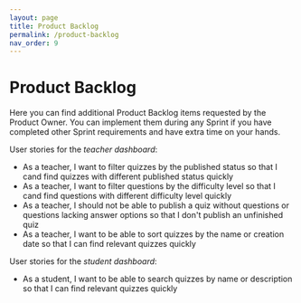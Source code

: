 ```yaml
---
layout: page
title: Product Backlog
permalink: /product-backlog
nav_order: 9
---
```


# Product Backlog

Here you can find additional Product Backlog items requested by the Product Owner. You can implement them during any Sprint if you have completed other Sprint requirements and have extra time on your hands.

User stories for the _teacher dashboard_:

- As a teacher, I want to filter quizzes by the published status so that I cand find quizzes with different published status quickly
- As a teacher, I want to filter questions by the difficulty level so that I cand find questions with different difficulty level quickly
- As a teacher, I should not be able to publish a quiz without questions or questions lacking answer options so that I don't publish an unfinished quiz
- As a teacher, I want to be able to sort quizzes by the name or creation date so that I can find relevant quizzes quickly

User stories for the _student dashboard_:

- As a student, I want to be able to search quizzes by name or description so that I can find relevant quizzes quickly
